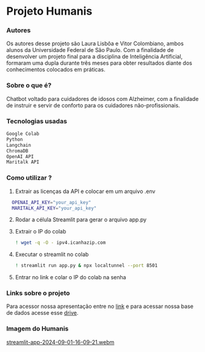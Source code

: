 # Projeto Humanis

### Autores
Os autores desse projeto são Laura Lisbôa e Vitor Colombiano, ambos alunos da Universidade Federal de São Paulo.
Com a finalidade de desenvolver um projeto final para a disciplina de Inteligência Artificial, formaram uma dupla durante três meses para obter resultados diante dos conhecimentos colocados em práticas.  

### Sobre o que é? 
Chatbot voltado para cuidadores de idosos com Alzheimer, com a finalidade de instruir e servir de conforto para os cuidadores não-profissionais. 

### Tecnologias usadas
```bash
Google Colab
Python
Langchain
ChromaDB
OpenAI API
Maritalk API
```

### Como utilizar ?
1. Extrair as licenças da API e colocar em um arquivo .env
```bash
  OPENAI_API_KEY="your_api_key"
  MARITALK_API_KEY="your_api_key"
```

2. Rodar a célula Streamlit para gerar o arquivo app.py
   
4. Extrair o IP do colab
   ```bash
   ! wget -q -O - ipv4.icanhazip.com
   ```
5. Executar o streamlit no colab
   ```bash
   ! streamlit run app.py & npx localtunnel --port 8501
   ```
6. Entrar no link e colar o IP do colab na senha

### Links sobre o projeto
Para acessor nossa apresentação entre no [link](https://www.canva.com/design/DAGNrhdoEI8/NJsopshRf0OuOtMAYpvuyg/edit?utm_content=DAGNrhdoEI8&utm_campaign=designshare&utm_medium=link2&utm_source=sharebutton) e para acessar nossa base de dados acesse esse [drive](https://drive.google.com/drive/folders/1tG4bflIjV4JhitL6aPCUZAg3GVHPT3Wl).

### Imagem do Humanis
[streamlit-app-2024-09-01-16-09-21.webm](https://github.com/user-attachments/assets/fca3cf25-3588-445e-a0e4-16afef210fba)

